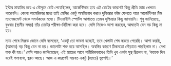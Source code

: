 ইন্টার মায়ামির হয়ে এ মৌসুমে চোট পেয়েছিলেন, আর্জেন্টিনার হয়ে এই চোটের কারণেই কিছু প্রীতি ম্যাচ খেলতে পারেননি। কোপা আমেরিকার মধ্যে তাই মেসির একটু অস্বস্তিবোধ করাও দুশ্চিন্তার ভাঁজ ফেলতে পারে আর্জেন্টিনার টিম ম্যানেজমেন্ট থেকে সমর্থকদের মধ্যে। টিওয়াইসি স্পোর্টস আপাতত তেমন দুশ্চিন্তার কিছু জানায়নি। শুধু জানিয়েছে, বুধবার (স্থানীয় সময়) তাঁর চোটের পরীক্ষা–নিরীক্ষা করা হবে। মেসি নিজেও আশা করছেন, আঘাতটা যেন বড় কিছু না হয়।

ম্যাচ শেষে মিক্সড জোনে মেসি বলেছেন, ‘একটু তো ভাবনা হচ্ছেই, তবে খেলাটা শেষ করতে পেরেছি। আশা করছি, (আঘাত) বড় কিছু যেন না হয়। জায়গাটা শক্ত হয়ে আসছিল। অস্বস্তির কারণে ঠিকমতো দৌড়াতে পারছিলাম না। দেখা যাক কী হয়।’ মেসি আরও জানিয়েছেন, এই ম্যাচের আগে শারীরিকভাবেও তিনি খুব একটা সুস্থ ছিলেন না, ‘কয়েক দিন ধরেই গলাব্যথা, জ্বরও আছে। আজ এ কারণেই সম্ভবত একটু (ম্যাচে) ভুগেছি।’
